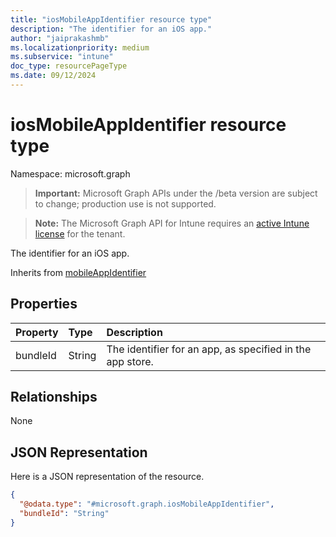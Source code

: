 ```yaml
---
title: "iosMobileAppIdentifier resource type"
description: "The identifier for an iOS app."
author: "jaiprakashmb"
ms.localizationpriority: medium
ms.subservice: "intune"
doc_type: resourcePageType
ms.date: 09/12/2024
---
```


# iosMobileAppIdentifier resource type

Namespace: microsoft.graph

> **Important:** Microsoft Graph APIs under the /beta version are subject to change; production use is not supported.

> **Note:** The Microsoft Graph API for Intune requires an [active Intune license](https://go.microsoft.com/fwlink/?linkid=839381) for the tenant.

The identifier for an iOS app.


Inherits from [mobileAppIdentifier](../resources/intune-mam-mobileappidentifier.md)

## Properties
|Property|Type|Description|
|:---|:---|:---|
|bundleId|String|The identifier for an app, as specified in the app store.|

## Relationships
None

## JSON Representation
Here is a JSON representation of the resource.
<!-- {
  "blockType": "resource",
  "@odata.type": "microsoft.graph.iosMobileAppIdentifier"
}
-->
``` json
{
  "@odata.type": "#microsoft.graph.iosMobileAppIdentifier",
  "bundleId": "String"
}
```
